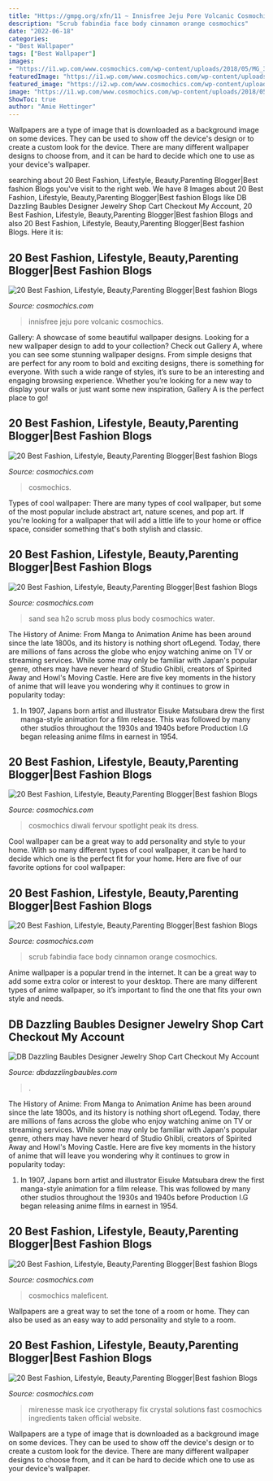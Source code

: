 ```yaml
---
title: "Https://gmpg.org/xfn/11 ~ Innisfree Jeju Pore Volcanic Cosmochics"
description: "Scrub fabindia face body cinnamon orange cosmochics"
date: "2022-06-18"
categories:
- "Best Wallpaper"
tags: ["Best Wallpaper"]
images:
- "https://i1.wp.com/www.cosmochics.com/wp-content/uploads/2018/05/MG_3585.jpg?w=1280&amp;ssl=1"
featuredImage: "https://i1.wp.com/www.cosmochics.com/wp-content/uploads/2013/10/IMG_5692.jpg"
featured_image: "https://i2.wp.com/www.cosmochics.com/wp-content/uploads/2014/10/Mirenesse-Fast-Fix-Solutions-Ice-Crystal-Cryotherapy-Mask-Ingredients.jpg"
image: "https://i1.wp.com/www.cosmochics.com/wp-content/uploads/2018/05/MG_3585.jpg?w=1280&amp;ssl=1"
ShowToc: true
author: "Amie Hettinger"
---
```



Wallpapers are a type of image that is downloaded as a background image on some devices. They can be used to show off the device's design or to create a custom look for the device. There are many different wallpaper designs to choose from, and it can be hard to decide which one to use as your device's wallpaper.

	

		
searching about 20 Best Fashion, Lifestyle, Beauty,Parenting Blogger|Best fashion Blogs you've visit to the right web. We have 8 Images about 20 Best Fashion, Lifestyle, Beauty,Parenting Blogger|Best fashion Blogs like DB Dazzling Baubles Designer Jewelry Shop Cart Checkout My Account, 20 Best Fashion, Lifestyle, Beauty,Parenting Blogger|Best fashion Blogs and also 20 Best Fashion, Lifestyle, Beauty,Parenting Blogger|Best fashion Blogs. Here it is:
		
    
## 20 Best Fashion, Lifestyle, Beauty,Parenting Blogger|Best Fashion Blogs

<img loading=lazy src="https://i1.wp.com/www.cosmochics.com/wp-content/uploads/2018/05/MG_3585.jpg?w=1280&amp;ssl=1" onerror="this.onerror=null;this.src='https://tse4.mm.bing.net/th?id=OIP.UhOLEQIaA_FYEXTA1DJF4AHaE7&amp;pid=15.1';" alt="20 Best Fashion, Lifestyle, Beauty,Parenting Blogger|Best fashion Blogs">

_Source: cosmochics.com_

>innisfree jeju pore volcanic cosmochics. 

	

Gallery: A showcase of some beautiful wallpaper designs.
Looking for a new wallpaper design to add to your collection? Check out Gallery A, where you can see some stunning wallpaper designs. From simple designs that are perfect for any room to bold and exciting designs, there is something for everyone. With such a wide range of styles, it’s sure to be an interesting and engaging browsing experience. Whether you’re looking for a new way to display your walls or just want some new inspiration, Gallery A is the perfect place to go!





	
	
    
## 20 Best Fashion, Lifestyle, Beauty,Parenting Blogger|Best Fashion Blogs

<img loading=lazy src="https://www.cosmochics.com/wp-content/uploads/2019/08/IMG_0851-1024x759.jpg" onerror="this.onerror=null;this.src='https://tse3.mm.bing.net/th?id=OIP.fkV2UOVFubbKlUc2NHCgJAHaFf&amp;pid=15.1';" alt="20 Best Fashion, Lifestyle, Beauty,Parenting Blogger|Best fashion Blogs">

_Source: cosmochics.com_

>cosmochics. 

	

Types of cool wallpaper:
There are many types of cool wallpaper, but some of the most popular include abstract art, nature scenes, and pop art. If you're looking for a wallpaper that will add a little life to your home or office space, consider something that's both stylish and classic.

    
## 20 Best Fashion, Lifestyle, Beauty,Parenting Blogger|Best Fashion Blogs

<img loading=lazy src="https://www.cosmochics.com/wp-content/uploads/2013/10/DSCN2253.jpg" onerror="this.onerror=null;this.src='https://tse4.mm.bing.net/th?id=OIP.oA1mZNbgBhwSn8SBePsGyQHaFy&amp;pid=15.1';" alt="20 Best Fashion, Lifestyle, Beauty,Parenting Blogger|Best fashion Blogs">

_Source: cosmochics.com_

>sand sea h2o scrub moss plus body cosmochics water. 

	

The History of Anime: From Manga to Animation
Anime has been around since the late 1800s, and its history is nothing short ofLegend. Today, there are millions of fans across the globe who enjoy watching anime on TV or streaming services. While some may only be familiar with Japan's popular genre, others may have never heard of Studio Ghibli, creators of Spirited Away and Howl's Moving Castle. Here are five key moments in the history of anime that will leave you wondering why it continues to grow in popularity today:
1) In 1907, Japans born artist and illustrator Eisuke Matsubara drew the first manga-style animation for a film release. This was followed by many other studios throughout the 1930s and 1940s before Production I.G began releasing anime films in earnest in 1954.

    
## 20 Best Fashion, Lifestyle, Beauty,Parenting Blogger|Best Fashion Blogs

<img loading=lazy src="https://i1.wp.com/www.cosmochics.com/wp-content/uploads/2013/10/IMG_5692.jpg" onerror="this.onerror=null;this.src='https://tse3.mm.bing.net/th?id=OIP.5CPxLfMbbyNP6ts38sINYgHaOw&amp;pid=15.1';" alt="20 Best Fashion, Lifestyle, Beauty,Parenting Blogger|Best fashion Blogs">

_Source: cosmochics.com_

>cosmochics diwali fervour spotlight peak its dress. 

	

Cool wallpaper can be a great way to add personality and style to your home. With so many different types of cool wallpaper, it can be hard to decide which one is the perfect fit for your home. Here are five of our favorite options for cool wallpaper: 

    
## 20 Best Fashion, Lifestyle, Beauty,Parenting Blogger|Best Fashion Blogs

<img loading=lazy src="https://i2.wp.com/www.cosmochics.com/wp-content/uploads/2014/10/Fabindia-Neem-Tulsi-Face-Body-Gel-Scrub-Review-Swatches.jpg?resize=640%2C619" onerror="this.onerror=null;this.src='https://tse1.mm.bing.net/th?id=OIP.wjFphyR7H_DgaCUry5QqbwHaHK&amp;pid=15.1';" alt="20 Best Fashion, Lifestyle, Beauty,Parenting Blogger|Best fashion Blogs">

_Source: cosmochics.com_

>scrub fabindia face body cinnamon orange cosmochics. 

	

Anime wallpaper is a popular trend in the internet. It can be a great way to add some extra color or interest to your desktop. There are many different types of anime wallpaper, so it’s important to find the one that fits your own style and needs.

    
## DB Dazzling Baubles Designer Jewelry Shop Cart Checkout My Account

<img loading=lazy src="https://dbdazzlingbaubles.com/wp-content/uploads/2015/02/cropped-Header-1.png" onerror="this.onerror=null;this.src='https://tse4.mm.bing.net/th?id=OIP.z2czPOFm1xpSuZFlHaHwiAHaCv&amp;pid=15.1';" alt="DB Dazzling Baubles Designer Jewelry Shop Cart Checkout My Account">

_Source: dbdazzlingbaubles.com_

>. 

	

The History of Anime: From Manga to Animation
Anime has been around since the late 1800s, and its history is nothing short ofLegend. Today, there are millions of fans across the globe who enjoy watching anime on TV or streaming services. While some may only be familiar with Japan's popular genre, others may have never heard of Studio Ghibli, creators of Spirited Away and Howl's Moving Castle. Here are five key moments in the history of anime that will leave you wondering why it continues to grow in popularity today:
1) In 1907, Japans born artist and illustrator Eisuke Matsubara drew the first manga-style animation for a film release. This was followed by many other studios throughout the 1930s and 1940s before Production I.G began releasing anime films in earnest in 1954.

    
## 20 Best Fashion, Lifestyle, Beauty,Parenting Blogger|Best Fashion Blogs

<img loading=lazy src="https://i1.wp.com/www.cosmochics.com/wp-content/uploads/2014/06/IMG_0752.jpg?w=768&amp;ssl=1" onerror="this.onerror=null;this.src='https://tse1.mm.bing.net/th?id=OIP.Npnl8KqF2dm-Bdys1mEIDAHaHg&amp;pid=15.1';" alt="20 Best Fashion, Lifestyle, Beauty,Parenting Blogger|Best fashion Blogs">

_Source: cosmochics.com_

>cosmochics maleficent. 

	

Wallpapers are a great way to set the tone of a room or home. They can also be used as an easy way to add personality and style to a room.

    
## 20 Best Fashion, Lifestyle, Beauty,Parenting Blogger|Best Fashion Blogs

<img loading=lazy src="https://i2.wp.com/www.cosmochics.com/wp-content/uploads/2014/10/Mirenesse-Fast-Fix-Solutions-Ice-Crystal-Cryotherapy-Mask-Ingredients.jpg" onerror="this.onerror=null;this.src='https://tse2.mm.bing.net/th?id=OIP.z6969Hs9x4htvJFxE46ingHaE8&amp;pid=15.1';" alt="20 Best Fashion, Lifestyle, Beauty,Parenting Blogger|Best fashion Blogs">

_Source: cosmochics.com_

>mirenesse mask ice cryotherapy fix crystal solutions fast cosmochics ingredients taken official website. 

	

Wallpapers are a type of image that is downloaded as a background image on some devices. They can be used to show off the device's design or to create a custom look for the device. There are many different wallpaper designs to choose from, and it can be hard to decide which one to use as your device's wallpaper.

